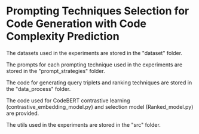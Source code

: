#  Prompting Techniques Selection for Code Generation with Code Complexity Prediction

The datasets used in the experiments are stored in the "dataset" folder.

The prompts for each prompting technique used in the experiments are stored in the "prompt_strategies" folder.

The code for generating query triplets and ranking techniques are stored in the "data_process" folder.

The code used for CodeBERT contrastive learning (contrastive_embedding_model.py) and selection model (Ranked_model.py) are provided.

The utils used in the experiments are stored in the "src" folder.
